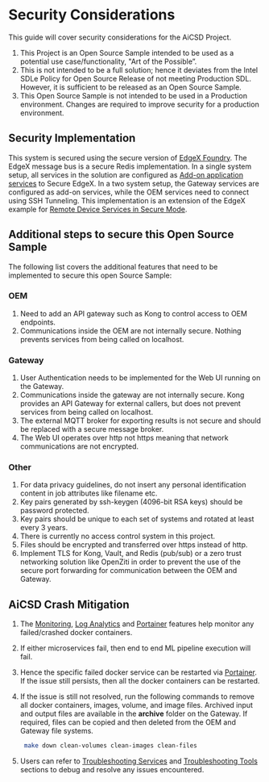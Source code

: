 # Security Considerations

This guide will cover security considerations for the AiCSD Project.

1. This Project is an Open Source Sample intended to be used as a potential use case/functionality, "Art of the Possible”. 
1. This is not intended to be a full solution; hence it deviates from the Intel SDLe Policy for Open Source Release of not meeting Production SDL. However, it is sufficient to be released as an Open Source Sample.
1. This Open Source Sample is not intended to be used in a Production environment. Changes are required to improve security for a production environment.

## Security Implementation

This system is secured using the secure version of [EdgeX Foundry](https://docs.edgexfoundry.org/2.3/security/Ch-Security/).
The EdgeX message bus is a secure Redis implementation. 
In a single system setup, all services in the solution are configured as [Add-on application services](https://docs.edgexfoundry.org/2.3/security/Ch-Configuring-Add-On-Services/) to Secure EdgeX.
In a two system setup, the Gateway services are configured as add-on services, while the OEM services need to connect using SSH Tunneling.
This implementation is an extension of the EdgeX example for [Remote Device Services in Secure Mode](https://docs.edgexfoundry.org/2.3/security/Ch-RemoteDeviceServices/).

## Additional steps to secure this Open Source Sample

The following list covers the additional features that need to be implemented to secure this open Source Sample:

### OEM
1. Need to add an API gateway such as Kong to control access to OEM endpoints.
1. Communications inside the OEM are not internally secure. Nothing prevents services from being called on localhost.

### Gateway
1. User Authentication needs to be implemented for the Web UI running on the Gateway.
1. Communications inside the gateway are not internally secure. Kong provides an API Gateway for external callers, but does not prevent services from being called on localhost.
2. The external MQTT broker for exporting results is not secure and should be replaced with a secure message broker.
1. The Web UI operates over http not https meaning that network communications are not encrypted.

### Other
1. For data privacy guidelines, do not insert any personal identification content in job attributes like filename etc. 
1. Key pairs generated by ssh-keygen (4096-bit RSA keys) should be password protected.
2. Key pairs should be unique to each set of systems and rotated at least every 3 years. 
1. There is currently no access control system in this project.
2. Files should be encrypted and transferred over https instead of http.
2. Implement TLS for Kong, Vault, and Redis (pub/sub) or a zero trust networking solution like OpenZiti in order to prevent the use of the secure port forwarding for communication between the OEM and Gateway.

## AiCSD Crash Mitigation

1. The [Monitoring](../monitoring/overview.md), [Log Analytics](../log-analytics/overview.md) and [Portainer](../getting-started/troubleshooting.md) features help monitor any failed/crashed docker containers.
1. If either microservices fail, then end to end ML pipeline execution will fail.
1. Hence the specific failed docker service can be restarted via [Portainer](../getting-started/troubleshooting.md). If the issue still persists, then all the docker containers can be restarted.
1. If the issue is still not resolved, run the following commands to remove all docker containers, images, volume, and image files. Archived input and output files are available in the **archive** folder on the Gateway. If required, files can be copied and then deleted from the OEM and Gateway file systems.

    ```bash
     make down clean-volumes clean-images clean-files 
    ```

1. Users can refer to [Troubleshooting Services](../getting-started/troubleshooting.md) and [Troubleshooting Tools](../troubleshooting-tools.md) sections to debug and resolve any issues encountered.
